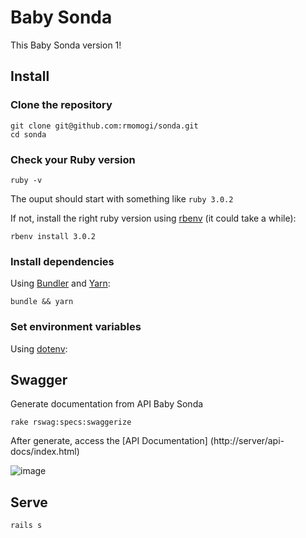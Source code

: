 # Baby Sonda

This Baby Sonda version 1!


## Install

### Clone the repository

```shell
git clone git@github.com:rmomogi/sonda.git
cd sonda
```

### Check your Ruby version

```shell
ruby -v
```

The ouput should start with something like `ruby 3.0.2`

If not, install the right ruby version using [rbenv](https://github.com/rbenv/rbenv) (it could take a while):

```shell
rbenv install 3.0.2
```

### Install dependencies

Using [Bundler](https://github.com/bundler/bundler) and [Yarn](https://github.com/yarnpkg/yarn):

```shell
bundle && yarn
```

### Set environment variables

Using [dotenv](https://github.com/bkeepers/dotenv):

## Swagger

Generate documentation from API Baby Sonda

```shell
rake rswag:specs:swaggerize
```

After generate, access the [API Documentation] (http://server/api-docs/index.html)

![image](https://user-images.githubusercontent.com/133262/140820191-af4e0bd6-6c84-4dd1-b339-ca4e45ef8588.png)

## Serve

```shell
rails s
```
